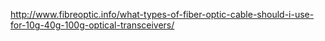 
  http://www.fibreoptic.info/what-types-of-fiber-optic-cable-should-i-use-for-10g-40g-100g-optical-transceivers/
